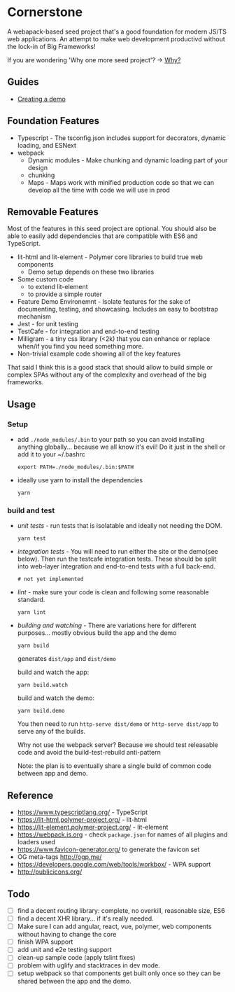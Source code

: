 # Cornerstone

A webapack-based seed project that's a good foundation for modern JS/TS web applications. An attempt to make web development productivd without the lock-in of Big Frameworks!

If you are wondering 'Why one more seed project'? -> [Why?](documentation/WHY.md)

## Guides
* [Creating a demo](documentation/DEMO.md)

## Foundation Features

* Typescript - The tsconfig.json includes support for decorators, dynamic loading, and ESNext
* webpack
  * Dynamic modules - Make chunking and dynamic loading part of your design
  * chunking
  * Maps - Maps work with minified production code so that we can develop all the time with code we will use in prod

## Removable Features
Most of the features in this seed project are optional. You should also be able to easily add dependencies that are compatible with ES6 and TypeScript.

* lit-html and lit-element - Polymer core libraries to build true web components
    * Demo setup depends on these two libraries
* Some custom code
  * to extend lit-element
  * to provide a simple router
* Feature Demo Environemnt - Isolate features for the sake of documenting, testing, and showcasing. Includes an easy to bootstrap mechanism
* Jest - for unit testing
* TestCafe - for integration and end-to-end testing
* Milligram - a tiny css library (<2k) that you can enhance or replace when/if you find you need something more.
* Non-trivial example code showing all of the key features


That said I think this is a good stack that should allow to build simple or complex SPAs without any of the complexity and overhead of the big frameworks.

## Usage
### Setup
* add `./node_modules/.bin` to your path so you can avoid installing anything globally... because we all know it's evil! Do it just in the shell or add it to your ~/.bashrc

    ```
    export PATH=./node_modules/.bin:$PATH
    ```
* ideally use yarn to install the dependencies
    ```
    yarn
    ```

### build and test
* _unit tests_ - run tests that is isolatable and ideally not needing the DOM.
    ```
    yarn test
    ```
* _integration tests_ - You will need to run either the site or the demo(see below). Then run the testcafe integration tests. These should be split into web-layer integration and end-to-end tests with a full back-end.
    ```
    # not yet implemented
    ```
* _lint_ - make sure your code is clean and following some reasonable standard.
    ```
    yarn lint
    ```
* _building and watching_ - There are variations here for different purposes... mostly obvious
    build the app and the demo
    ```
    yarn build
    ```
    generates `dist/app` and `dist/demo`

    build and watch the app:
    ```
    yarn build.watch
    ```
    build and watch the demo:
    ```
    yarn build.demo
    ```

    You then need to run `http-serve dist/demo` or `http-serve dist/app` to serve any of the builds.

    Why not use the webpack server? Because we should test releasable code and avoid the build-test-rebuild anti-pattern

    Note: the plan is to eventually share a single build of common code between app and demo.

## Reference
* https://www.typescriptlang.org/ - TypeScript
* https://lit-html.polymer-project.org/ - lit-html
* https://lit-element.polymer-project.org/ - lit-element
* https://webpack.js.org - check `package.json` for names of all plugins and loaders used
* https://www.favicon-generator.org/ to generate the favicon set
* OG meta-tags http://ogp.me/
* https://developers.google.com/web/tools/workbox/ - WPA support
* http://publicicons.org/


## Todo

- [ ] find a decent routing library: complete, no overkill, reasonable size, ES6
- [ ] find a decent XHR library... if it's really needed.
- [ ] Make sure I can add angular, react, vue, polymer, web components without having to change the core
- [ ] finish WPA support
- [ ] add unit and e2e testing support
- [ ] clean-up sample code (apply tslint fixes)
- [ ] problem with uglify and stacktraces in dev mode.
- [ ] setup webpack so that components get built only once so they can be shared between the app and the demo.
